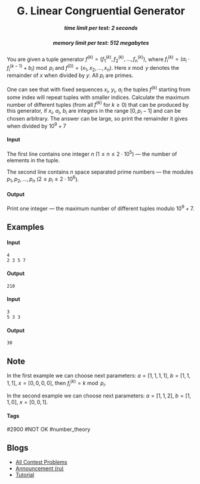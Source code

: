 <h1 style='text-align: center;'> G. Linear Congruential Generator</h1>

<h5 style='text-align: center;'>time limit per test: 2 seconds</h5>
<h5 style='text-align: center;'>memory limit per test: 512 megabytes</h5>

You are given a tuple generator $f^{(k)} = (f_1^{(k)}, f_2^{(k)}, \dots, f_n^{(k)})$, where $f_i^{(k)} = (a_i \cdot f_i^{(k - 1)} + b_i) \bmod p_i$ and $f^{(0)} = (x_1, x_2, \dots, x_n)$. Here $x \bmod y$ denotes the remainder of $x$ when divided by $y$. All $p_i$ are primes.

One can see that with fixed sequences $x_i$, $y_i$, $a_i$ the tuples $f^{(k)}$ starting from some index will repeat tuples with smaller indices. Calculate the maximum number of different tuples (from all $f^{(k)}$ for $k \ge 0$) that can be produced by this generator, if $x_i$, $a_i$, $b_i$ are integers in the range $[0, p_i - 1]$ and can be chosen arbitrary. The answer can be large, so print the remainder it gives when divided by $10^9 + 7$

#### Input

The first line contains one integer $n$ ($1 \le n \le 2 \cdot 10^5$) — the number of elements in the tuple.

The second line contains $n$ space separated prime numbers — the modules $p_1, p_2, \ldots, p_n$ ($2 \le p_i \le 2 \cdot 10^6$).

#### Output

Print one integer — the maximum number of different tuples modulo $10^9 + 7$.

## Examples

#### Input


```text
4  
2 3 5 7  

```
#### Output


```text
210  

```
#### Input


```text
3  
5 3 3  

```
#### Output


```text
30  

```
## Note

In the first example we can choose next parameters: $a = [1, 1, 1, 1]$, $b = [1, 1, 1, 1]$, $x = [0, 0, 0, 0]$, then $f_i^{(k)} = k \bmod p_i$.

In the second example we can choose next parameters: $a = [1, 1, 2]$, $b = [1, 1, 0]$, $x = [0, 0, 1]$.



#### Tags 

#2900 #NOT OK #number_theory 

## Blogs
- [All Contest Problems](../Technocup_2019_-_Elimination_Round_1.md)
- [Announcement (ru)](../blogs/Announcement_(ru).md)
- [Tutorial](../blogs/Tutorial.md)
